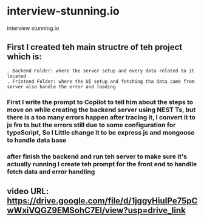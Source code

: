# interview-stunning.io
interview stunning.io
## First I created teh main structre of teh project which is:
    . Backend Folder: where the server setup and every data related to it located
    . Frintend Folder: where the UI setup and fetching tha data came from server also handle the error and loading
### First I write the prompt to Copilot to tell him about the steps to move on while creating the backend server using NEST Ts, but there is a too many errors happen after tracing it, I convert it to js fro ts but the errors still due to some configuration for typeScript, So I Little change it to be express js and mongoose to handle data base

### after finish the backend and run teh server to make sure it's actually running I create teh prompt for the front end to handlle fetch data and error handling

## video URL: https://drive.google.com/file/d/1jggyHiuIPe75pCwWxiVQGZ9EMSohC7EI/view?usp=drive_link
